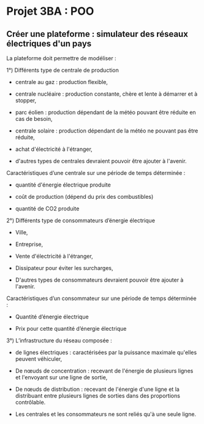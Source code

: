 # Projet 3BA : POO 

## Créer une plateforme : simulateur des réseaux électriques d'un pays 

La plateforme doit permettre de modéliser :  

1°) Différents type de centrale de production 

*    centrale au gaz : production flexible, 

*    centrale nucléaire : production constante, chère et lente à démarrer et à stopper, 

*    parc éolien : production dépendant de la météo pouvant être réduite en cas de besoin, 

*    centrale solaire : production dépendant de la météo ne pouvant pas être réduite, 

*    achat d'électricité à l'étranger, 

*    d'autres types de centrales devraient pouvoir être ajouter à l'avenir. 

  

Caractéristiques d’une centrale sur une période de temps déterminée : 

*    quantité d'énergie électrique produite 

*    coût de production (dépend du prix des combustibles) 

*    quantité de CO2 produite 

 

2°) Différents type de consommateurs d’énergie électrique 

* Ville, 

* Entreprise, 

* Vente d'électricité à l'étranger, 

* Dissipateur pour éviter les surcharges, 

* D'autres types de consommateurs devraient pouvoir être ajouter à l'avenir. 

 

Caractéristiques d’un consommateur sur une période de temps déterminée : 

* Quantité d’énergie électrique  

* Prix pour cette quantité d’énergie électrique 

 

3°) L’infrastructure du réseau composée :  

* de lignes électriques : caractérisées par la puissance maximale qu'elles peuvent véhiculer, 

* De nœuds de concentration : recevant de l'énergie de plusieurs lignes et l'envoyant sur une ligne de sortie, 

* De nœuds de distribution : recevant de l'énergie d'une ligne et la distribuant entre plusieurs lignes de sorties dans des proportions contrôlable. 

* Les centrales et les consommateurs ne sont reliés qu'à une seule ligne. 

 

 

 

  

 

 